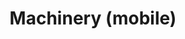 ---
layout: child_layout/cargo_categories_category
title: Machinery (mobile)
permalink: /cargo-categories/machinery-transport/machinery-mobile/
hero: /assets/img/content/hero/fullsize/machinery_mobile.jpg
side_nav_id: 3
hero_classes: is-fullscreen
content_type: cargo_item
---